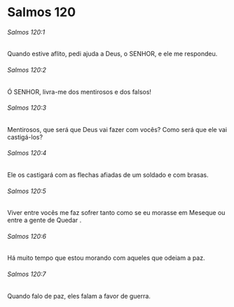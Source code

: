 # Salmos 120

###### Salmos 120:1

Quando estive aflito, pedi ajuda a Deus, o SENHOR, e ele me respondeu.

###### Salmos 120:2

Ó SENHOR, livra-me dos mentirosos e dos falsos!

###### Salmos 120:3

Mentirosos, que será que Deus vai fazer com vocês? Como será que ele vai castigá-los?

###### Salmos 120:4

Ele os castigará com as flechas afiadas de um soldado e com brasas.

###### Salmos 120:5

Viver entre vocês me faz sofrer tanto como se eu morasse em Meseque ou entre a gente de Quedar .

###### Salmos 120:6

Há muito tempo que estou morando com aqueles que odeiam a paz.

###### Salmos 120:7

Quando falo de paz, eles falam a favor de guerra.

